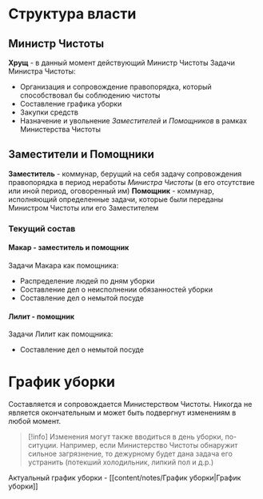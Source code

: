 # Структура власти
## Министр Чистоты
**Хрущ** - в данный момент действующий Министр Чистоты
Задачи Министра Чистоты: 
- Организация и сопровождение правопорядка, который способствовал бы соблюдению чистоты
- Составление графика уборки
- Закупки средств 
- Назначение и увольнение *Заместителей* и *Помощников* в рамках Министерства Чистоты

## Заместители и Помощники
**Заместитель** - коммунар, берущий на себя задачу сопровождения правопорядка в период неработы *Министра Чистоты* (в его отсутствие или иной период, оговоренный им)
**Помощник** - коммунар, исполняющий определенные задачи, которые были переданы Министром Чистоты или его Заместителем

### Текущий состав
#### **Макар** - заместитель и помощник
Задачи Макара как помощника:
* Распределение людей по дням уборки
* Составление дел о неисполнении обязанностей уборки
* Составление дел о немытой посуде

#### **Лилит** - помощник
Задачи Лилит как помощника:
* Составление дел о немытой посуде

# График уборки
Составляется и сопровождается Министерством Чистоты. Никогда не является окончательным и может быть подвергнут изменениям в любой момент.
> [!info]
> Изменения могут также вводиться в день уборки, по-ситуции. Например, если Министерство Чистоты обнаружит сильное загрязнение, то дежурному будет дана задача его устранить (потекший холодильник, липкий пол и д.р.) 

Актуальный график уборки - [[content/notes/График уборки|График уборки]]